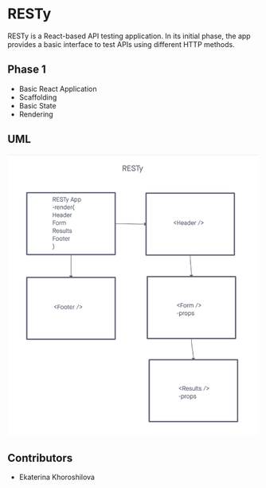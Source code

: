 # RESTy

RESTy is a React-based API testing application. In its initial phase, the app provides a basic interface to test APIs using different HTTP methods.

## Phase 1

- Basic React Application
- Scaffolding
- Basic State
- Rendering
  
## UML

![UML](./public/RestyUML.png)

## Contributors

- Ekaterina Khoroshilova